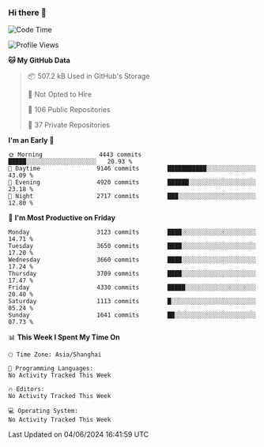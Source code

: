 ### Hi there 👋

<!--
**qbosen/qbosen** is a ✨ _special_ ✨ repository because its `README.md` (this file) appears on your GitHub profile.

Here are some ideas to get you started:

- 🔭 I’m currently working on ...
- 🌱 I’m currently learning ...
- 👯 I’m looking to collaborate on ...
- 🤔 I’m looking for help with ...
- 💬 Ask me about ...
- 📫 How to reach me: ...
- 😄 Pronouns: ...
- ⚡ Fun fact: ...
-->

<!--START_SECTION:waka-->
![Code Time](http://img.shields.io/badge/Code%20Time-2%2C111%20hrs%2036%20mins-blue)

![Profile Views](http://img.shields.io/badge/Profile%20Views-6-blue)

**🐱 My GitHub Data** 

> 📦 507.2 kB Used in GitHub's Storage 
 > 
> 🚫 Not Opted to Hire
 > 
> 📜 106 Public Repositories 
 > 
> 🔑 37 Private Repositories 
 > 
**I'm an Early 🐤** 

```text
🌞 Morning                4443 commits        █████░░░░░░░░░░░░░░░░░░░░   20.93 % 
🌆 Daytime                9146 commits        ███████████░░░░░░░░░░░░░░   43.09 % 
🌃 Evening                4920 commits        ██████░░░░░░░░░░░░░░░░░░░   23.18 % 
🌙 Night                  2717 commits        ███░░░░░░░░░░░░░░░░░░░░░░   12.80 % 
```
📅 **I'm Most Productive on Friday** 

```text
Monday                   3123 commits        ████░░░░░░░░░░░░░░░░░░░░░   14.71 % 
Tuesday                  3650 commits        ████░░░░░░░░░░░░░░░░░░░░░   17.20 % 
Wednesday                3660 commits        ████░░░░░░░░░░░░░░░░░░░░░   17.24 % 
Thursday                 3709 commits        ████░░░░░░░░░░░░░░░░░░░░░   17.47 % 
Friday                   4330 commits        █████░░░░░░░░░░░░░░░░░░░░   20.40 % 
Saturday                 1113 commits        █░░░░░░░░░░░░░░░░░░░░░░░░   05.24 % 
Sunday                   1641 commits        ██░░░░░░░░░░░░░░░░░░░░░░░   07.73 % 
```


📊 **This Week I Spent My Time On** 

```text
🕑︎ Time Zone: Asia/Shanghai

💬 Programming Languages: 
No Activity Tracked This Week

🔥 Editors: 
No Activity Tracked This Week

💻 Operating System: 
No Activity Tracked This Week
```


 Last Updated on 04/06/2024 16:41:59 UTC
<!--END_SECTION:waka-->
